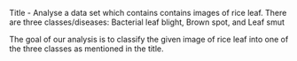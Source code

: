 Title - Analyse a data set which contains contains images of rice leaf. 
There are three classes/diseases: Bacterial leaf blight, Brown spot, and Leaf smut

The goal of our analysis is to classify the given image of rice leaf into one of the three classes as
mentioned in the title.
